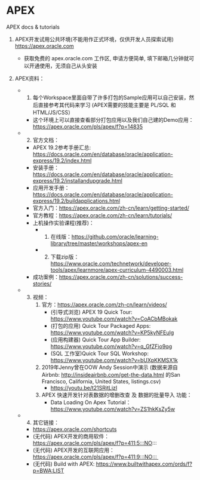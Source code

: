 # APEX
APEX docs &amp; tutorials

1. APEX开发试用公共环境(不能用作正式环境，仅供开发人员探索试用)
	https://apex.oracle.com
	- 获取免费的 apex.oracle.com 工作区, 申请方便简单, 填下邮箱几分钟就可以开通使用，无须自己从头安装

2. APEX资料：
	- 1) 每个Workspace里面自带了许多打包的Sample应用可以自己安装，然后直接参考其代码来学习 (APEX需要的技能主要是 PL/SQL 和 HTML/JS/CSS）
		- 这个环境上可以直接查看部分打包应用以及我们自己建的Demo应用：
			https://apex.oracle.com/pls/apex/f?p=14835

	- 2) 官方文档： 
		- APEX 19.2参考手册汇总: https://docs.oracle.com/en/database/oracle/application-express/19.2/index.html
		- 安装手册：https://docs.oracle.com/en/database/oracle/application-express/19.2/installandupgrade.html
		- 应用开发手册：https://docs.oracle.com/en/database/oracle/application-express/19.2/buildapplications.html
		- 官方入门：https://apex.oracle.com/zh-cn/learn/getting-started/
		- 官方教程：https://apex.oracle.com/zh-cn/learn/tutorials/
		- 上机操作实验课程(推荐)：
			- 1) 在线版：https://github.com/oracle/learning-library/tree/master/workshops/apex-en
			- 2) 下载zip版：https://www.oracle.com/technetwork/developer-tools/apex/learnmore/apex-curriculum-4490003.html
		- 成功案例：https://apex.oracle.com/zh-cn/solutions/success-stories/

	- 3) 视频：
			1) 官方：https://apex.oracle.com/zh-cn/learn/videos/
				- (引导式浏览) APEX 19 Quick Tour: https://www.youtube.com/watch?v=CoACbMBokak
				- (打包的应用) Quick Tour Packaged Apps: https://www.youtube.com/watch?v=KP5kyNFEulg
				- (应用构建器) Quick Tour App Builder: https://www.youtube.com/watch?v=q_GfZFio9qg
				- (SQL 工作室)Quick Tour SQL Workshop: https://www.youtube.com/watch?v=bUXpKKMSX1k
			2) 2019年Jenny曾在OOW Andy Session中演示 (数据来源自Airbnb: http://insideairbnb.com/get-the-data.html  的San Francisco, California, United States, listings.csv)
				- https://youtu.be/t21SRjtLjzI
			3) APEX 快速开发针对表数据的增删改查 及 数据的批量导入 功能：
				- Data Loading On Apex Tutorial： https://www.youtube.com/watch?v=ZS1hkKsZy5w

	- 4) 其它链接： 
		- https://apex.oracle.com/shortcuts
		- (无代码) APEX开发的商用软件：https://apex.oracle.com/pls/apex/f?p=411:5:::NO:::
		- (无代码) APEX开发的互联网应用：https://apex.oracle.com/pls/apex/f?p=411:9:::NO::: 
		- (无代码) Build with APEX: https://www.builtwithapex.com/ords/f?p=BWA:LIST


